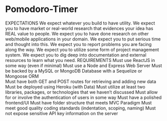 # Pomodoro-Timer

EXPECTATIONS
We expect whatever you build to have utility.
We expect you to have market or real-world research that evidences your idea
has REAL value to people. 
We expect you to have done research on other web/mobile applications in your domain. 
We expect you to put serious time and thought into this. 
We expect you to report problems you are facing along the way.
We expect you to utilize some form of project management system.
We expect you to dig deep into documentation and external resources to learn what you need.
REQUIREMENTS
Must use ReactJS in some way (even if minimal)
Must use a Node and Express Web Server
Must be backed by a MySQL or MongoDB Database with a Sequelize or Mongoose ORM  
Must have both GET and POST routes for retrieving and adding new data
Must be deployed using Heroku (with Data)
Must utilize at least two libraries, packages, or technologies that we haven’t discussed
Must allow for or involve the authentication of users in some way
Must have a polished frontend/UI 
Must have folder structure that meets MVC Paradigm
Must meet good quality coding standards (indentation, scoping, naming)
Must not expose sensitive API key information on the server
